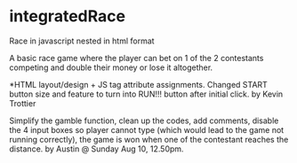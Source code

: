 integratedRace
==============

Race in javascript nested in html format

A basic race game where the player can bet on 1 of the 2 contestants competing and double their money or lose it altogether.

*HTML layout/design + JS tag attribute assignments.  Changed START button size and feature to turn into RUN!!! button after initial click. by Kevin Trottier


Simplify the gamble function, clean up the codes, add comments, disable the 4 input boxes so player cannot type (which would lead to the game not running correctly), the game is won when one of the contestant reaches the distance. by Austin @  Sunday Aug 10, 12.50pm.
